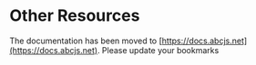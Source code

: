 # Other Resources

The documentation has been moved to [https://docs.abcjs.net](https://docs.abcjs.net). Please update your bookmarks
